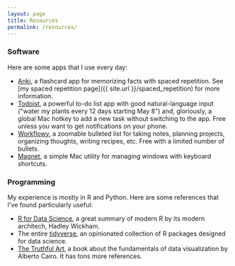```yaml
---
layout: page
title: Resources
permalink: /resources/
---
```


### Software
Here are some apps that I use every day:
- [Anki](https://apps.ankiweb.net), a flashcard app for memorizing facts with spaced repetition. See [my spaced repetition page]({{ site.url }}/spaced_repetition) for more information.
- [Todoist](https://todoist.com), a powerful to-do list app with good natural-language input ("water my plants every 12 days starting May 8") and, gloriously, a global Mac hotkey to add a new task without switching to the app. Free unless you want to get notifications on your phone.
- [Workflowy](https://workflowy.con), a zoomable bulleted list for taking notes, planning projects, organizing thoughts, writing recipes, etc. Free with a limited number of bullets.
- [Magnet](https://https://magnet.crowdcafe.com/), a simple Mac utility for managing windows with keyboard shortcuts.

### Programming
My experience is mostly in R and Python. Here are some references that I've found particularly useful:
- [R for Data Science](https://r4ds.hadley.nz/), a great summary of modern R by its modern architech, Hadley Wickham.
- The entire [tidyverse](https://tidyverse.org), an opinionated collection of R packages designed for data science.
- [The Truthful Art](http://www.thefunctionalart.com/p/the-truthful-art-book.html), a book about the fundamentals of data visualization by Alberto Cairo. It has tons more references.

